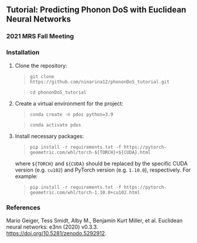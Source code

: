 ## Tutorial: Predicting Phonon DoS with Euclidean Neural Networks
### 2021 MRS Fall Meeting

### Installation
1. Clone the repository:
	> `git clone https://github.com/ninarina12/phononDoS_tutorial.git`

	> `cd phononDoS_tutorial`

2. Create a virtual environment for the project:
	> `conda create -n pdos python=3.9`

	> `conda activate pdos`

3. Install necessary packages:
	> `pip install -r requirements.txt -f https://pytorch-geometric.com/whl/torch-${TORCH}+${CUDA}.html`

	where `${TORCH}` and `${CUDA}` should be replaced by the specific CUDA version (e.g. `cu102`) and PyTorch version (e.g. `1.10.0`), respectively. For example:

	> `pip install -r requirements.txt -f https://pytorch-geometric.com/whl/torch-1.10.0+cu102.html`

### References
Mario Geiger, Tess Smidt, Alby M., Benjamin Kurt Miller, et al. Euclidean neural networks: e3nn (2020) v0.3.3. https://doi.org/10.5281/zenodo.5292912.